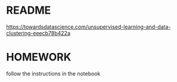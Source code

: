 # README
https://towardsdatascience.com/unsupervised-learning-and-data-clustering-eeecb78b422a

# HOMEWORK

follow the instructions in the notebook

